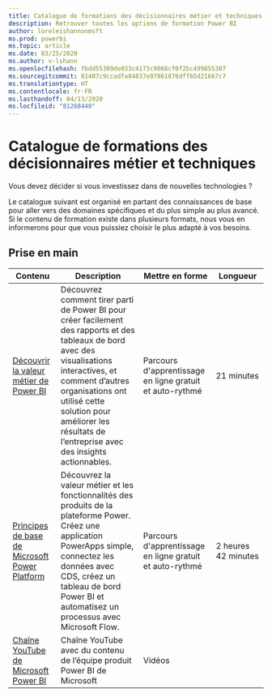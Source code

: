 ```yaml
---
title: Catalogue de formations des décisionnaires métier et techniques
description: Retrouver toutes les options de formation Power BI
author: loreleishannonmsft
ms.prod: powerbi
ms.topic: article
ms.date: 03/25/2020
ms.author: v-lshann
ms.openlocfilehash: fbdd55309de033c4173c9068cf0f2bc499855307
ms.sourcegitcommit: 81407c9ccadfa84837e07861876dff65d21667c7
ms.translationtype: HT
ms.contentlocale: fr-FR
ms.lasthandoff: 04/13/2020
ms.locfileid: "81268440"
---
```

# <a name="business-and-technical-decision-makers-learning-catalog"></a>Catalogue de formations des décisionnaires métier et techniques

Vous devez décider si vous investissez dans de nouvelles technologies ? 

Le catalogue suivant est organisé en partant des connaissances de base pour aller vers des domaines spécifiques et du plus simple au plus avancé. Si le contenu de formation existe dans plusieurs formats, nous vous en informerons pour que vous puissiez choisir le plus adapté à vos besoins. 

## <a name="get-started"></a>Prise en main<a name="get-started"></a>
| Contenu  | Description  | Mettre en forme  | Longueur     |
|---------------------------------------------------------------------------------------------------------------|------------------------------------------------------------------------------------------------------------------------------------------------------------------------------------------------------------------------|---------------------------------------|------------|
| [Découvrir la valeur métier de Power BI](https://docs.microsoft.com/learn/modules/introduction-power-bi/) | Découvrez comment tirer parti de Power BI pour créer facilement des rapports et des tableaux de bord avec des visualisations interactives, et comment d’autres organisations ont utilisé cette solution pour améliorer les résultats de l’entreprise avec des insights actionnables. | Parcours d'apprentissage en ligne gratuit et auto-rythmé | 21 minutes |
| [Principes de base de Microsoft Power Platform](https://docs.microsoft.com/learn/paths/power-plat-fundamentals/)      | Découvrez la valeur métier et les fonctionnalités des produits de la plateforme Power. Créez une application PowerApps simple, connectez les données avec CDS, créez un tableau de bord Power BI et automatisez un processus avec Microsoft Flow.                          | Parcours d'apprentissage en ligne gratuit et auto-rythmé | 2 heures 42 minutes  |
| [Chaîne YouTube de Microsoft Power BI](https://www.youtube.com/user/mspowerbi/videos)  | Chaîne YouTube avec du contenu de l’équipe produit Power BI de Microsoft  | Vidéos   |            |
